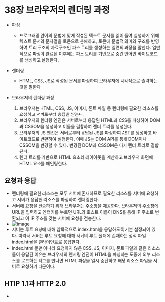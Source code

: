 38장 브라우저의 렌더링 과정
===

- 파싱
  - 프로그래밍 언어의 문법에 맞게 작성된 텍스트 문서를 읽어 들여 실행하기 위해 텍스트 문서의 문자열을 토큰으로 분해하고, 토큰에 문법적 의미와 구조를 반영하여 트리 구조의 자료구조인 파스 트리를 생성하는 일련의 과정을 말한다. 일반적으로 파싱이 완료된 이후에는 파스 트리를 기반으로 중간 언어인 바이트코드를 생성하고 실행한다.
- 렌더링
  - HTML, CSS, JS로 작성된 문서를 파싱하여 브라우저에 시각적으로 출력하는 것을 말한다.
 
- 브라우저의 렌더링 과정
  1. 브라우저는 HTML, CSS, JS, 이미지, 폰트 파일 등 렌더링에 필요한 리소스를 요청하고 서버로부터 응답을 받는다.
  2. 브라우저의 렌더링 엔진은 서버로부터 응답된 HTML과 CSS를 파싱하여  DOM과 CSSOM을 생성하고 이들을 결합하여 렌더 트리를 생성한다.
  3. 브라우저의 JS 엔진은 서버로부터 응답된 JS를 파싱하여 AST를 생성하고 바이트코드로 변환하여 실행한다. 이때 JS는 DOM API를 통해 DOM이나 CSSOM을 변경할 수 있다. 변경된 DOM과 CSSOM은 다시 렌더 트리로 결합된다.
  4. 렌더 트리를 기반으로 HTML 요소의 레이아웃을 계산하고 브라우저 화면에 HTML 요소를 페인팅한다.
 
요청과 응답
---
- 렌더링에 필요한 리소스는 모두 서버에 존재하므로 필요한 리소스를 서버에 요청하고 서버가 응답한 리소스를 파싱하여 렌더링한다.
- 서버에 요청을 전송하기 위해 브라우저는 주소창을 제공한다. 브라우저의 주소창에 URL을 입력하고 엔터키를 누르면 URL의 호스트 이름이 DNS를 통해 IP 주소로 변환되고 이 IP 주소를 갖는 서버에 요청을 전송한다.
- ![image](https://github.com/user-attachments/assets/d41ec5f3-3ced-431f-ada1-bc302c59aa36)
- 서버는 루트 요청에 대해 암묵적으로 index.html을 응답하도록 기본 설정되어 있다. 따라서 서버는 루트 요청에 대해 서버의 루트 폴더에 존재하는 정적 파일 index.html을 클라이언트로 응답한다.
- index.html 뿐만 아니라 요청하지 않은 CSS, JS, 이미지, 폰트 파일과 같은 리소스들이 응답된 이유는 브라우저의 렌저링 엔진이 HTML을 파싱하는 도중에 외부 리소스를 로드하는 태그를 만나면 HTML 파싱을 일시 중단하고 해당 리소스 파일을 서버로 요청하기 때문이다.

HTIP 1.1과 HTTP 2.0
---
- 

